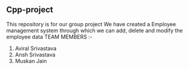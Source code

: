 ## Cpp-project
This repository is for our group project
We have created a Employee management system through which we can add, delete and modify the employee data
TEAM MEMBERS :-
1) Aviral Srivastava
2) Ansh Srivastava
3) Muskan Jain




